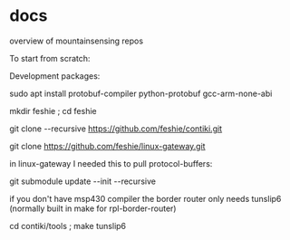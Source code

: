 # docs
overview of mountainsensing repos

To start from scratch:

Development packages:

sudo apt install protobuf-compiler python-protobuf gcc-arm-none-abi

mkdir feshie ; cd feshie

git clone --recursive https://github.com/feshie/contiki.git

git clone https://github.com/feshie/linux-gateway.git

in linux-gateway I needed this to pull protocol-buffers:

git submodule update --init --recursive

if you don't have msp430 compiler the border router only needs tunslip6 (normally built in make for rpl-border-router)

cd contiki/tools ; make tunslip6


